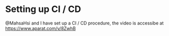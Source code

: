 # Setting up CI / CD 
@MahsaHsi and I have set up a CI / CD procedure, the video is accessibe at https://www.aparat.com/v/8ZwhB
